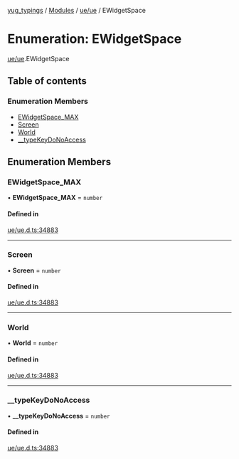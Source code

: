 [yug_typings](../README.md) / [Modules](../modules.md) / [ue/ue](../modules/ue_ue.md) / EWidgetSpace

# Enumeration: EWidgetSpace

[ue/ue](../modules/ue_ue.md).EWidgetSpace

## Table of contents

### Enumeration Members

- [EWidgetSpace\_MAX](ue_ue.EWidgetSpace.md#ewidgetspace_max)
- [Screen](ue_ue.EWidgetSpace.md#screen)
- [World](ue_ue.EWidgetSpace.md#world)
- [\_\_typeKeyDoNoAccess](ue_ue.EWidgetSpace.md#__typekeydonoaccess)

## Enumeration Members

### EWidgetSpace\_MAX

• **EWidgetSpace\_MAX** = `number`

#### Defined in

[ue/ue.d.ts:34883](https://github.com/YugMetaverse/yug_typings/blob/b7d9b19/ue/ue.d.ts#L34883)

___

### Screen

• **Screen** = `number`

#### Defined in

[ue/ue.d.ts:34883](https://github.com/YugMetaverse/yug_typings/blob/b7d9b19/ue/ue.d.ts#L34883)

___

### World

• **World** = `number`

#### Defined in

[ue/ue.d.ts:34883](https://github.com/YugMetaverse/yug_typings/blob/b7d9b19/ue/ue.d.ts#L34883)

___

### \_\_typeKeyDoNoAccess

• **\_\_typeKeyDoNoAccess** = `number`

#### Defined in

[ue/ue.d.ts:34883](https://github.com/YugMetaverse/yug_typings/blob/b7d9b19/ue/ue.d.ts#L34883)
